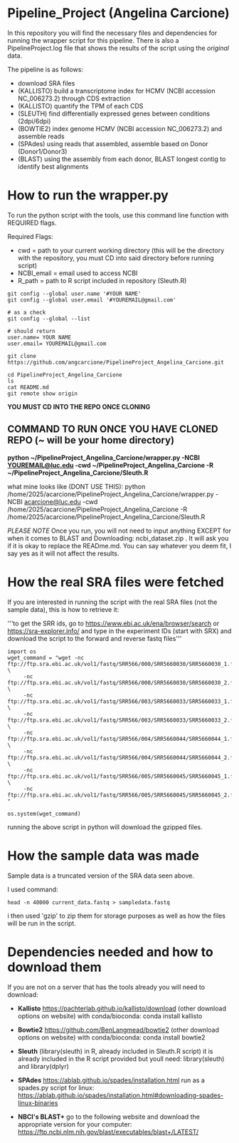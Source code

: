 # Pipeline_Project (Angelina Carcione)

In this repository you will find the necessary files and dependencies for running the wrapper script for this pipeline. 
There is also a PipelineProject.log file that shows the results of the script using the *original* data.

The pipeline is as follows: 
- download SRA files
- (KALLISTO) build a transcriptome index for HCMV (NCBI accession NC_006273.2) through CDS extraction
- (KALLISTO) quantify the TPM of each CDS
- (SLEUTH) find differentially expressed genes between conditions (2dpi/6dpi)
- (BOWTIE2) index genome  HCMV (NCBI accession NC_006273.2) and assemble reads
- (SPAdes) using reads that assembled, assemble based on Donor (Donor1/Donor3)
- (BLAST) using the assembly from each donor, BLAST longest contig to identify best alignments

######
# **How to run the wrapper.py**

To run the python script with the tools, use this command line function with REQUIRED flags.

Required Flags: 
- cwd = path to your current working directory (this will be the directory with the repository, you must CD into said directory before running script)
- NCBI_email = email used to access NCBI 
- R_path = path to R script included in repository (Sleuth.R)

```
git config --global user.name '#YOUR NAME'
git config --global user.email '#YOUREMAIL@gmail.com'

# as a check 
git config --global --list

# should return 
user.name= YOUR NAME
user.email= YOUREMAIL@gmail.com

git clone https://github.com/angcarcione/PipelineProject_Angelina_Carcione.git

cd PipelineProject_Angelina_Carcione
ls
cat README.md
git remote show origin
```
**YOU MUST CD INTO THE REPO ONCE CLONING**

## COMMAND TO RUN ONCE YOU HAVE CLONED REPO (~ will be your home directory)
**python ~/PipelineProject_Angelina_Carcione/wrapper.py -NCBI YOUREMAIL@luc.edu -cwd ~/PipelineProject_Angelina_Carcione -R ~/PipelineProject_Angelina_Carcione/Sleuth.R**


what mine looks like (DONT USE THIS): python /home/2025/acarcione/PipelineProject_Angelina_Carcione/wrapper.py -NCBI acarcione@luc.edu -cwd /home/2025/acarcione/PipelineProject_Angelina_Carcione -R /home/2025/acarcione/PipelineProject_Angelina_Carcione/Sleuth.R 

*PLEASE NOTE*
Once you run, you will not need to input anything EXCEPT for when it comes to BLAST and Downloading: ncbi_dataset.zip . It will ask you if it is okay to replace the READme.md. You can say whatever you deem fit, I say yes as it will not affect the results. 

######
# How the real SRA files were fetched

If you are interested in running the script with the real SRA files (not the sample data), this is how to retrieve it: 

'''to get the SRR ids, go to https://www.ebi.ac.uk/ena/browser/search or https://sra-explorer.info/ 
and type in the experiment IDs (start with SRX) and download the script to the forward and reverse fastq files'''
```
import os
wget_command = "wget -nc ftp://ftp.sra.ebi.ac.uk/vol1/fastq/SRR566/000/SRR5660030/SRR5660030_1.fastq.gz \
     -nc ftp://ftp.sra.ebi.ac.uk/vol1/fastq/SRR566/000/SRR5660030/SRR5660030_2.fastq.gz \
     -nc ftp://ftp.sra.ebi.ac.uk/vol1/fastq/SRR566/003/SRR5660033/SRR5660033_1.fastq.gz \
     -nc ftp://ftp.sra.ebi.ac.uk/vol1/fastq/SRR566/003/SRR5660033/SRR5660033_2.fastq.gz \
     -nc ftp://ftp.sra.ebi.ac.uk/vol1/fastq/SRR566/004/SRR5660044/SRR5660044_1.fastq.gz \
     -nc ftp://ftp.sra.ebi.ac.uk/vol1/fastq/SRR566/004/SRR5660044/SRR5660044_2.fastq.gz \
     -nc ftp://ftp.sra.ebi.ac.uk/vol1/fastq/SRR566/005/SRR5660045/SRR5660045_1.fastq.gz \
     -nc ftp://ftp.sra.ebi.ac.uk/vol1/fastq/SRR566/005/SRR5660045/SRR5660045_2.fastq.gz "

os.system(wget_command)
```
running the above script in python will download the gzipped files. 

######
# How the sample data was made

Sample data is a truncated version of the SRA data seen above. 

I used command: 
```
head -n 40000 current_data.fastq > sampledata.fastq
```
i then used 'gzip' to zip them for storage purposes as well as how the files will be run in the script.

######
# Dependencies needed and how to download them 

If you are not on a server that has the tools already you will need to download:
- **Kallisto**
https://pachterlab.github.io/kallisto/download (other download options on website) 
with conda/bioconda: conda install kallisto

- **Bowtie2**
https://github.com/BenLangmead/bowtie2 (other download options on website) 
with conda/bioconda: conda install bowtie2

- **Sleuth** (library(sleuth) in R, already included in Sleuth.R script)
it is already included in the R script provided but youll need:
library(sleuth) and library(dplyr)

- **SPAdes**
https://ablab.github.io/spades/installation.html
run as a spades.py script
for linux: https://ablab.github.io/spades/installation.html#downloading-spades-linux-binaries

- **NBCI's BLAST+**
go to the following website and download the appropriate version for your computer: https://ftp.ncbi.nlm.nih.gov/blast/executables/blast+/LATEST/
